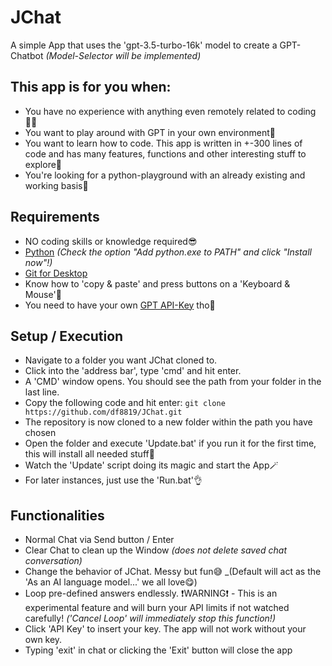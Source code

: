 # JChat
A simple App that uses the 'gpt-3.5-turbo-16k' model to create a GPT-Chatbot _(Model-Selector will be implemented)_

## This app is for you when:
- You have no experience with anything even remotely related to coding🧑‍💻
- You want to play around with GPT in your own environment🤖
- You want to learn how to code. This app is written in +-300 lines of code and has many features, functions and other interesting stuff to explore🎉
- You're looking for a python-playground with an already existing and working basis🫡

## Requirements
- NO coding skills or knowledge required😎
- [Python](https://www.python.org/downloads/) _(Check the option "Add python.exe to PATH" and click "Install now"!)_
- [Git for Desktop](https://git-scm.com/downloads)
- Know how to 'copy & paste' and press buttons on a 'Keyboard & Mouse'🤔
- You need to have your own [GPT API-Key](https://platform.openai.com/account/api-keys) tho👀

## Setup / Execution
- Navigate to a folder you want JChat cloned to.
- Click into the 'address bar', type 'cmd' and hit enter.
- A 'CMD' window opens. You should see the path from your folder in the last line.
- Copy the following code and hit enter:
```git clone https://github.com/df8819/JChat.git```
- The repository is now cloned to a new folder within the path you have chosen
- Open the folder and execute 'Update.bat' if you run it for the first time, this will install all needed stuff🖖
- Watch the 'Update' script doing its magic and start the App🪄
- For later instances, just use the 'Run.bat'👌

## Functionalities
- Normal Chat via Send button / Enter
- Clear Chat to clean up the Window _(does not delete saved chat conversation)_
- Change the behavior of JChat. Messy but fun😅 _(Default will act as the 'As an AI language model...' we all love😋)
- Loop pre-defined answers endlessly. ❗WARNING❗ - This is an experimental feature and will burn your API limits if not watched carefully! _('Cancel Loop' will immediately stop this function!)_
- Click 'API Key' to insert your key. The app will not work without your own key.
- Typing 'exit' in chat or clicking the 'Exit' button will close the app